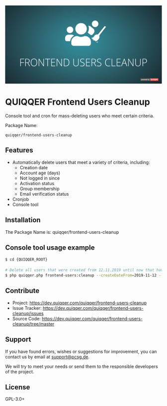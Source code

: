 ![QUIQQER Frontend Users Cleanup](bin/images/Readme.png)

QUIQQER Frontend Users Cleanup
========

Console tool and cron for mass-deleting users who meet certain criteria.

Package Name:

    quiqqer/frontend-users-cleanup

Features
--------
* Automatically delete users that meet a variety of criteria, including:
  * Creation date
  * Account age (days)
  * Not logged in since
  * Activation status
  * Group membership
  * Email verification status
* Cronjob
* Console tool

Installation
------------
The Package Name is: quiqqer/frontend-users-cleanup

Console tool usage example
--------------------------
```bash
$ cd {QUIQQER_ROOT}

# Delete all users that were created from 12.11.2019 until now that have an unverified e-mail address
$ php quiqqer.php frontend-users:cleanup --createDateFrom=2019-11-12 --emailVerified=0
```

Contribute
----------
- Project: https://dev.quiqqer.com/quiqqer/frontend-users-cleanup
- Issue Tracker: https://dev.quiqqer.com/quiqqer/frontend-users-cleanup/issues
- Source Code: https://dev.quiqqer.com/quiqqer/frontend-users-cleanup/tree/master


Support
-------
If you have found errors, wishes or suggestions for improvement,
you can contact us by email at support@pcsg.de.

We will try to meet your needs or send them to the responsible developers
of the project.

License
-------
GPL-3.0+
